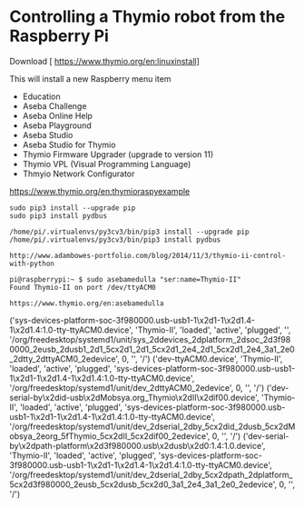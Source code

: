 # Controlling a Thymio robot from the Raspberry Pi

Download [ https://www.thymio.org/en:linuxinstall]

This will install a new Raspberry menu item
* Education
 * Aseba Challenge
 * Aseba Online Help
 * Aseba Playground
 * Aseba Studio
 * Aseba Studio for Thymio
 * Thymio Firmware Upgrader (upgrade to version 11)
 * Thymio VPL (Visual Programming Language)
 * Thmyio Network Configurator

https://www.thymio.org/en:thymioraspyexample

```
sudo pip3 install --upgrade pip
sudo pip3 install pydbus

/home/pi/.virtualenvs/py3cv3/bin/pip3 install --upgrade pip
/home/pi/.virtualenvs/py3cv3/bin/pip3 install pydbus

http://www.adambowes-portfolio.com/blog/2014/11/3/thymio-ii-control-with-python

pi@raspberrypi:~ $ sudo asebamedulla "ser:name=Thymio-II"
Found Thymio-II on port /dev/ttyACM0

https://www.thymio.org/en:asebamedulla

```
('sys-devices-platform-soc-3f980000.usb-usb1-1\\x2d1-1\\x2d1.4-1\\x2d1.4:1.0-tty-ttyACM0.device', 'Thymio-II', 'loaded', 'active', 'plugged', '', '/org/freedesktop/systemd1/unit/sys_2ddevices_2dplatform_2dsoc_2d3f980000_2eusb_2dusb1_2d1_5cx2d1_2d1_5cx2d1_2e4_2d1_5cx2d1_2e4_3a1_2e0_2dtty_2dttyACM0_2edevice', 0, '', '/')
('dev-ttyACM0.device', 'Thymio-II', 'loaded', 'active', 'plugged', 'sys-devices-platform-soc-3f980000.usb-usb1-1\\x2d1-1\\x2d1.4-1\\x2d1.4:1.0-tty-ttyACM0.device', '/org/freedesktop/systemd1/unit/dev_2dttyACM0_2edevice', 0, '', '/')
('dev-serial-by\\x2did-usb\\x2dMobsya.org_Thymio\\x2dII\\x2dif00.device', 'Thymio-II', 'loaded', 'active', 'plugged', 'sys-devices-platform-soc-3f980000.usb-usb1-1\\x2d1-1\\x2d1.4-1\\x2d1.4:1.0-tty-ttyACM0.device', '/org/freedesktop/systemd1/unit/dev_2dserial_2dby_5cx2did_2dusb_5cx2dMobsya_2eorg_5fThymio_5cx2dII_5cx2dif00_2edevice', 0, '', '/')
('dev-serial-by\\x2dpath-platform\\x2d3f980000.usb\\x2dusb\\x2d0:1.4:1.0.device', 'Thymio-II', 'loaded', 'active', 'plugged', 'sys-devices-platform-soc-3f980000.usb-usb1-1\\x2d1-1\\x2d1.4-1\\x2d1.4:1.0-tty-ttyACM0.device', '/org/freedesktop/systemd1/unit/dev_2dserial_2dby_5cx2dpath_2dplatform_5cx2d3f980000_2eusb_5cx2dusb_5cx2d0_3a1_2e4_3a1_2e0_2edevice', 0, '', '/')

